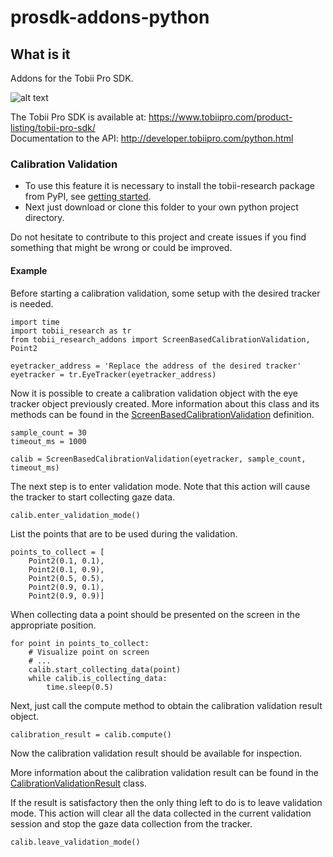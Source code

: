 # prosdk-addons-python

## What is it
Addons for the Tobii Pro SDK.

![alt text](https://www.tobiipro.com/imagevault/publishedmedia/6rkt3jb83qlottsfh1ts/Tobii-Pro-SDK-with-VR-3_1-banner.jpg)


The Tobii Pro SDK is available at: https://www.tobiipro.com/product-listing/tobii-pro-sdk/ <br/>
Documentation to the API: http://developer.tobiipro.com/python.html


### Calibration Validation
* To use this feature it is necessary to install the tobii-research package from PyPI, see [getting started](http://developer.tobiipro.com/python/python-getting-started.html).
* Next just download or clone this folder to your own python project directory.


Do not hesitate to contribute to this project and create issues if you find something that might be wrong or could be improved.

#### Example
Before starting a calibration validation, some setup with the desired tracker is needed.

```
import time
import tobii_research as tr
from tobii_research_addons import ScreenBasedCalibrationValidation, Point2

eyetracker_address = 'Replace the address of the desired tracker'
eyetracker = tr.EyeTracker(eyetracker_address)
```

Now it is possible to create a calibration validation object with the eye tracker object previously created.
More information about this class and its methods can be found in the [ScreenBasedCalibrationValidation](./source/ScreenBasedCalibrationValidation.py) definition.

```
sample_count = 30
timeout_ms = 1000

calib = ScreenBasedCalibrationValidation(eyetracker, sample_count, timeout_ms)
```

The next step is to enter validation mode. Note that this action will cause the tracker to start collecting gaze data.

```
calib.enter_validation_mode()
```

List the points that are to be used during the validation.

```
points_to_collect = [
    Point2(0.1, 0.1),
    Point2(0.1, 0.9),
    Point2(0.5, 0.5),
    Point2(0.9, 0.1),
    Point2(0.9, 0.9)]
```

When collecting data a point should be presented on the screen in the appropriate position.

```
for point in points_to_collect:
    # Visualize point on screen
    # ...
    calib.start_collecting_data(point)
    while calib.is_collecting_data:
        time.sleep(0.5)
```

Next, just call the compute method to obtain the calibration validation result object.

```
calibration_result = calib.compute()
```

Now the calibration validation result should be available for inspection.

More information about the calibration validation result can be found in the [CalibrationValidationResult](./source/ScreenBasedCalibrationValidation.py) class.

If the result is satisfactory then the only thing left to do is to leave validation mode.
This action will clear all the data collected in the current validation session and stop the gaze data collection
from the tracker.

```
calib.leave_validation_mode()
```
